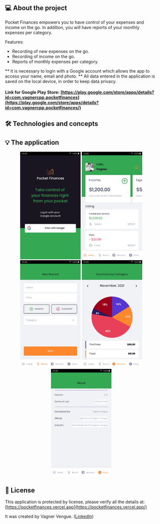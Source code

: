 ## 💻 About the project

Pocket Finances empowers you to have control of your expenses and income on the go. In addition, you will have reports of your monthly expenses per category.

Features:
- Recording of new expenses on the go.
- Recording of income on the go.
- Reports of monthly expenses per category.

** It is necessary to login with a Google account which allows the app to access your name, email and photo.
** All data entered in the application is saved on the local device, in order to keep data privacy.


#### Link for Google Play Store: [https://play.google.com/store/apps/details?id=com.vagnercpp.pocketfinances](https://play.google.com/store/apps/details?id=com.vagnercpp.pocketfinances/)

## 🛠 Technologies and concepts


## 💡 The application

<p align="center">
  <img alt="Login Screen" title="Login-Screen" src="./github-assets/Login-Screen.jpg" width="200px">
  <img alt="Home-Screen" title="Home-Screen" src="./github-assets/Home-Screen.jpg" width="200px">
  <img alt="Record-Screen" title="Record-Screen" src="./github-assets/Record-Screen.jpg" width="200px">
  <img alt="Summary-Screen" title="Summary-Screen" src="./github-assets/Summary-Screen.jpg" width="200px">
  <img alt="About-Screen" title="About-Screen" src="./github-assets/About-Screen.jpg" width="200px">
</p>


## 📝 License

This application is protected by license, please verify all the details at: [https://pocketfinances.vercel.app](https://pocketfinances.vercel.app/)

It was created by Vagner Vengue. ([LinkedIn])


[LinkedIn]: https://br.linkedin.com/in/vagner-vengue
